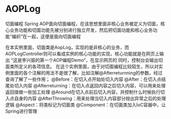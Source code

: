 # AOPLog
切面编程
Spring AOP面向切面编程，在该思想里面非核心业务被定义为切面，核心业务功能和切面功能先被分别进行独立开发，然后把切面功能和核心业务功能“编织”在一起，这便是面向切面编程


在本实例里面，切面类是AopLog，实现的是非核心的业务，而AOPLogController则可以看成实例的核心功能的实现，核心功能就是在网页上输出 “这是李兴振的第一个AOP编程Demo”，在显示网页的
同时，控制台会输出切面类所定义的各项信息。
在这个实例里面，由于对切面编程比较陌生，所以对实例里面的各个注解的用法不是很了解，比如注解@Afterreturnning的参数。经过查询了解了一些作用；
@Before：在切入点开始处切入内容
@After：在切入点结尾处切入内容
@Afterreturning：在切入点返回内容之后切入内容，可以用来处理返回值做一些加工处理
@Around在切入点前后切入内容，并控制什么时候执行切入点自身的内容
@AfterThrowing：用来处理当切入内容部分抛出异常之后的处理逻辑
@Aspect：将类标记为切面类
@Component：在切面类加入IoC容器中，让Spring进行管理
